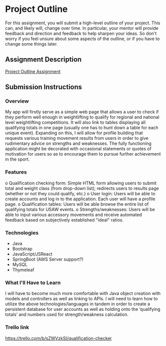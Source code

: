 # Project Outline
For this assignment, you will submit a high-level outline of your project. This can, and likely will, change over time. In particular, your mentor will provide feedback and direction and feedback to help sharpen your ideas. So don't worry if you feel unsure about some aspects of the outline, or if you have to change some things later.

## Assignment Description
[Project Outline Assignment](https://education.launchcode.org/liftoff/assignments/project-outline/)

## Submission Instructions

### Overview
My app will firstly serve as a simple web page that allows a user to check if they perform well enough in weightlifting to qualify for regional and national level weightlifting competitions.  It will also link to tables displaying all qualifying totals in one page (usually one has to hunt down a table for each unique event).  Expanding on this, I will allow for profile building that requests various training movement results from users in order to give rudimentary advice on strengths and weaknesses.  The fully functioning application might be decorated with occasional statements or quotes of motivation for users so as to encourage them to pursue further achievement in the sport.

### Features
o	Qualification checking form: Simple HTML form allowing users to submit total and weight class (from drop-down list); redirects users to results page (whether or not they could qualify, etc.)
o	User login: Users will be able to create accounts and log in to the application. Each user will have a profile page.
o	Qualification tables: Users will be able browse the entire list of qualifying totals for USAW events.
o	Strengths/weaknesses: Users will be able to input various accessory movements and receive automated feedback based on subjectively established "ideal" ratios.

### Technologies
*	Java
*	Bootstrap
* JavaScript/JSReact
*	SpringBoot (AWS Server support?)
*	MySQL
*	Thymeleaf

### What I'll Have to Learn
I will have to become much more comfortable with Java object creation with models and controllers as well as linking to APIs.  I will need to learn how to utilize the above technologies/languages in tandem in order to create a persistent database for user accounts as well as holding onto the ‘qualifying totals’ and numbers used for strength/weakness calculation.

### Trello link
https://trello.com/b/sZWVzkSI/qualification-checker

